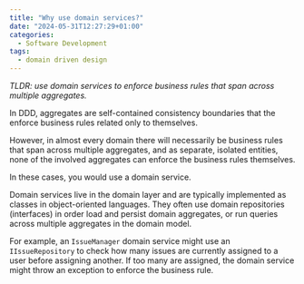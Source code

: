 ```yaml
---
title: "Why use domain services?"
date: "2024-05-31T12:27:29+01:00"
categories:
  - Software Development
tags:
  - domain driven design
---
```


_TLDR: use domain services to enforce business rules that span across multiple aggregates._

In DDD, aggregates are self-contained consistency boundaries that the enforce business rules related only to themselves.

However, in almost every domain there will necessarily be business rules that span across multiple aggregates, and as separate, isolated entities, none of the involved aggregates can enforce the business rules themselves.

In these cases, you would use a domain service.

Domain services live in the domain layer and are typically implemented as classes in object-oriented languages. They often use domain repositories (interfaces) in order load and persist domain aggregates, or run queries across multiple aggregates in the domain model.

For example, an `IssueManager` domain service might use an `IIssueRepository` to check how many issues are currently assigned to a user before assigning another. If too many are assigned, the domain service might throw an exception to enforce the business rule.

